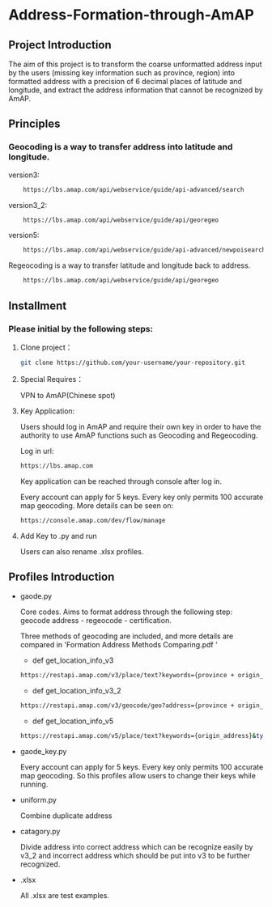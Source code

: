 # Address-Formation-through-AmAP


## Project Introduction

The aim of this project is to transform the coarse unformatted address input by the users (missing key information such as province, region) into formatted address with a precision of 6 decimal places of latitude and longitude, and extract the address information that cannot be recognized by AmAP.

## Principles

### Geocoding is a way to transfer address into latitude and longitude. 

version3:
```bash
    https://lbs.amap.com/api/webservice/guide/api-advanced/search
```
version3_2:
```bash
    https://lbs.amap.com/api/webservice/guide/api/georegeo
```
version5:
```bash
    https://lbs.amap.com/api/webservice/guide/api-advanced/newpoisearch
```

Regeocoding is a way to transfer latitude and longitude back to address.
```bash
    https://lbs.amap.com/api/webservice/guide/api/georegeo
```



## Installment

### Please initial by the following steps:

1. Clone project：

    ```bash
    git clone https://github.com/your-username/your-repository.git
    ```

2. Special Requires：
   
    VPN to AmAP(Chinese spot)
  

3. Key Application:

    Users should log in AmAP and require their own key in order to have the authority to use AmAP functions such as Geocoding and Regeocoding.

    Log in url:

    ```bash
    https://lbs.amap.com
    ```

    Key application can be reached through console after log in.

    Every account can apply for 5 keys. Every key only permits 100 accurate map geocoding. More details can be seen on:

    ```bash
    https://console.amap.com/dev/flow/manage
    ```

5. Add Key to .py and run

    Users can also rename .xlsx profiles.

## Profiles Introduction

- gaode.py

  Core codes. Aims to format address through the following step: geocode address - regeocode - certification.

  Three methods of geocoding are included, and more details are compared in 'Formation Address Methods Comparing.pdf '

    - def get_location_info_v3
    ```bash
    https://restapi.amap.com/v3/place/text?keywords={province + origin_address}&city=shanghai&offset=1&page=1&key={key}
    ```

    - def get_location_info_v3_2
    ```bash
    https://restapi.amap.com/v3/geocode/geo?address={province + origin_address}&output=json&key={key}
    ```

    - def get_location_info_v5
    ```bash
    https://restapi.amap.com/v5/place/text?keywords={origin_address}&types=190402&region={province}&key={key}
    ```
    
- gaode_key.py

    Every account can apply for 5 keys. Every key only permits 100 accurate map geocoding. So this profiles allow users to change their keys while running.

- uniform.py
  
    Combine duplicate address

- catagory.py

    Divide address into correct address which can be recognize easily by v3_2 and incorrect address which should be put into v3 to be further recognized.

- .xlsx

    All .xlsx are test examples.




